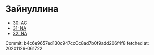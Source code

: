# Зайнуллина
- [30: AC](30.md)
- [31: NA](31.md)
- [32: NA](32.md)

Commit: b4c6e9657ed130c947cc0c8ad7b0f9add206f4f8
 fetched at: 20201126-061722
